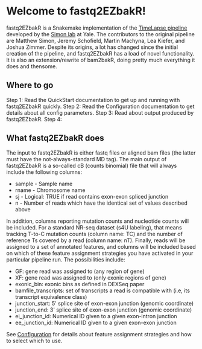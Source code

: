# Welcome to fastq2EZbakR!

fastq2EZbakR is a Snakemake implementation of the [TimeLapse pipeline](https://bitbucket.org/mattsimon9/timelapse_pipeline/src/master/) developed by the [Simon lab](https://simonlab.yale.edu/) at Yale. The contributors to the original pipeline are Matthew Simon, Jeremy Schofield, Martin Machyna, Lea Kiefer, and Joshua Zimmer. Despite its origins, a lot has changed since the initial creation of the pipeline, and fastq2EZbakR has a load of novel functionality. It is also an extension/rewrite of bam2bakR, doing pretty much everything it does and thensome.

## Where to go

Step 1: Read the QuickStart documentation to get up and running with fastq2EZbakR quickly.
Step 2: Read the Configuration documentation to get details about all config parameters.
Step 3: Read about output produced by fastq2EZbakR.
Step 4: 

## What fastq2EZbakR does

The input to fastq2EZbakR is either fastq files or aligned bam files (the latter must have the not-always-standard MD tag). The main output of fastq2EZbakR is a so-called cB (counts binomial) file that will always include the following columns:

* sample - Sample name
* rname - Chromosome name
* sj - Logical: TRUE if read contains exon-exon spliced junction
* n - Number of reads which have the identical set of values described above

In addition, columns reporting mutation counts and nucleotide counts will be included. For a standard NR-seq dataset (s4U labeling), that means tracking T-to-C mutation counts (column name: TC) and the number of reference Ts covered by a read (column name: nT). Finally, reads will be assigned to a set of annotated features, and columns will be included based on which of these feature assignment strategies you have activated in your particular pipeline run. The possibilities include:

* GF: gene read was assigned to (any region of gene)
* XF: gene read was assigned to (only exonic regions of gene)
* exonic_bin: exonic bins as defined in DEXSeq paper
* bamfile_transcripts: set of transcripts a read is compatible with (i.e, its transcript equivalence class)
* junction_start: 5' splice site of exon-exon junction (genomic coordinate)
* junction_end: 3' splice site of exon-exon junction (genomic coordinate)
* ei_junction_id: Numerical ID given to a given exon-intron junction
* ee_junction_id: Numerical ID given to a given exon-exon junction

See [Configuration](configuration.md) for details about feature assignment strategies and how to select which to use.